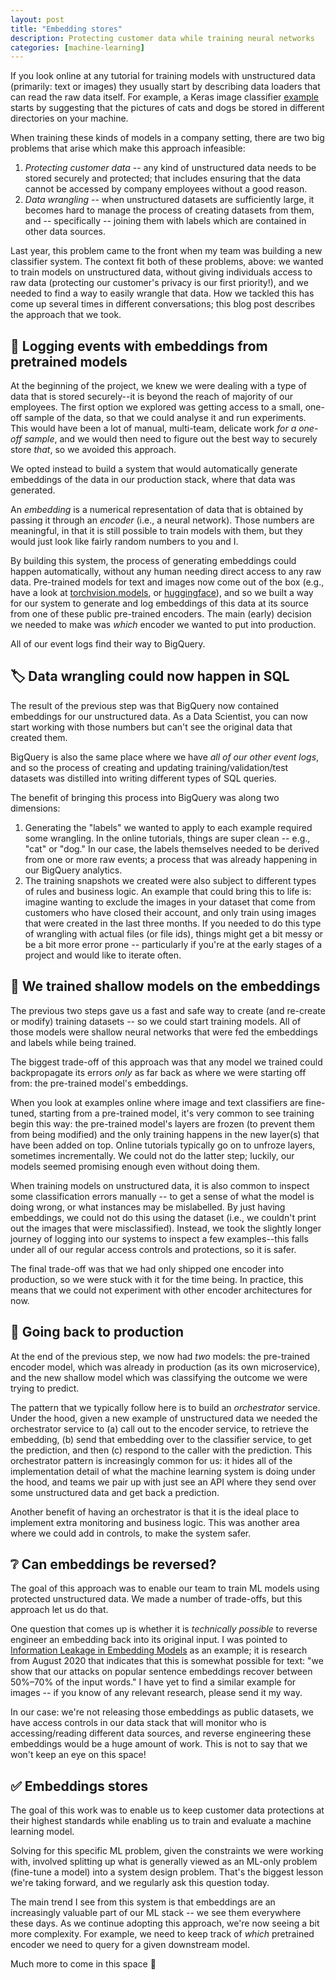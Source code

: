 ```yaml
---
layout: post
title: "Embedding stores"
description: Protecting customer data while training neural networks
categories: [machine-learning]
---
```


If you look online at any tutorial for training models with unstructured data (primarily: text or images) they usually start by describing data loaders that can read the raw data itself. For example, a Keras image classifier [example](https://blog.keras.io/building-powerful-image-classification-models-using-very-little-data.html) starts 
by suggesting that the pictures of cats and dogs be stored in different directories on your machine.

When training these kinds of models in a company setting, there are two big problems that arise which make this approach infeasible:
1. *Protecting customer data* -- any kind of unstructured data needs to be stored securely and protected; that includes ensuring that the data cannot be accessed by company employees without a good reason. 
2. *Data wrangling* -- when unstructured datasets are sufficiently large, it becomes hard to manage the process of creating datasets from them, and -- specifically -- joining them with labels which are contained in other data sources.

Last year, this problem came to the front when my team was building a new classifier system. The context fit both of these problems, above: we wanted to train models on unstructured data, without giving individuals access to raw data (protecting our customer's privacy is our first priority!), and we needed to find a way to easily wrangle that data. How we tackled this has come up several times in different conversations; this blog post describes the approach that we took. 

## 🔢 Logging events with embeddings from pretrained models

At the beginning of the project, we knew we were dealing with a type of data that is stored securely--it is beyond the reach of majority of our employees. The first option we explored was getting access to a small, one-off sample of the data, so that we could analyse it and run experiments. This would have been a lot of manual, multi-team, delicate work _for a one-off sample_, and we would then need to figure out the best way to securely store _that_, so we avoided this approach.

We opted instead to build a system that would automatically generate embeddings of the data in our production stack, where that data was generated.

An _embedding_ is a numerical representation of data that is obtained by passing it through an _encoder_ (i.e., a neural network). Those numbers are meaningful, in that it is still possible to train models with them, but they would just look like fairly random numbers to you and I.

By building this system, the process of generating embeddings could happen automatically, without any human needing direct access to any raw data. Pre-trained models for text and images now come out of the box (e.g., have a look at [torchvision.models](https://pytorch.org/vision/stable/models.html), or [huggingface](https://huggingface.co/models)), and so we built a way for our system to generate and log embeddings of this data at its source from one of these public pre-trained encoders. The main (early) decision we needed to make was _which_ encoder we wanted to put into production.

All of our event logs find their way to BigQuery.

## 🏷 Data wrangling could now happen in SQL

The result of the previous step was that BigQuery now contained embeddings for our unstructured data. As a Data Scientist, you can now start working with those numbers but can't see the original data that created them.

BigQuery is also the same place where we have _all of our other event logs_, and so the process of creating and updating training/validation/test datasets was distilled into writing different types of SQL queries.

The benefit of bringing this process into BigQuery was along two dimensions:
1. Generating the "labels" we wanted to apply to each example required some wrangling. In the online tutorials, things are super clean -- e.g., "cat" or "dog." In our case, the labels themselves needed to be derived from one or more raw events; a process that was already happening in our BigQuery analytics.
2. The training snapshots we created were also subject to different types of rules and business logic. An example that could bring this to life is: imagine wanting to exclude the images in your dataset that come from customers who have closed their account, and only train using images that were created in the last three months. If you needed to do this type of wrangling with actual files (or file ids), things might get a bit messy or be a bit more error prone -- particularly if you're at the early stages of a project and would like to iterate often.

## 🤖 We trained shallow models on the embeddings

The previous two steps gave us a fast and safe way to create (and re-create or modify) training datasets -- so we could start training models. All of those models were shallow neural networks that were fed the embeddings and labels while being trained.

The biggest trade-off of this approach was that any model we trained could backpropagate its errors _only_ as far back as where we were starting off from: the pre-trained model's embeddings.

When you look at examples online where image and text classifiers are fine-tuned, starting from a pre-trained model, it's very common to see training begin this way: the pre-trained model's layers are frozen (to prevent them from being modified) and the only training happens in the new layer(s) that have been added on top. Online tutorials typically go on to unfroze layers, sometimes incrementally. We could not do the latter step; luckily, our models seemed promising enough even without doing them.

When training models on unstructured data, it is also common to inspect some classification errors manually -- to get a sense of what the model is doing wrong, or what instances may be mislabelled. By just having embeddings, we could not do this using the dataset (i.e., we couldn't print out the images that were misclassified). Instead, we took the slightly longer journey of logging into our systems to inspect a few examples--this falls under all of our regular access controls and protections, so it is safer.

The final trade-off was that we had only shipped one encoder into production, so we were stuck with it for the time being. In practice, this means that we could not experiment with other encoder architectures for now.

## 🚢 Going back to production

At the end of the previous step, we now had _two_ models: the pre-trained encoder model, which was already in production (as its own microservice), and the new shallow model which was classifying the outcome we were trying to predict.

The pattern that we typically follow here is to build an _orchestrator_ service. Under the hood, given a new example of unstructured data we needed the orchestrator service to (a) call out to the encoder service, to retrieve the embedding, (b) send that embedding over to the classifier service, to get the prediction, and then (c) respond to the caller with the prediction. This orchestrator pattern is increasingly common for us: it hides all of the implementation detail of what the machine learning system is doing under the hood, and teams we pair up with just see an API where they send over some unstructured data and get back a prediction.

Another benefit of having an orchestrator is that it is the ideal place to implement extra monitoring and business logic. This was another area where we could add in controls, to make the system safer.

## ❔ Can embeddings be reversed?

The goal of this approach was to enable our team to train ML models using protected unstructured data. We made a number of trade-offs, but this approach let us do that.

One question that comes up is whether it is _technically possible_ to reverse engineer an embedding back into its original input. I was pointed to [Information Leakage in Embedding Models](https://arxiv.org/abs/2004.00053) as an example; it is research from August 2020 that indicates that this is somewhat possible for text: "we show that our attacks on popular sentence embeddings recover between 50%–70% of the input words." I have yet to find a similar example for images -- if you know of any relevant research, please send it my way.

In our case: we're not releasing those embeddings as public datasets, we have access controls in our data stack that will monitor who is accessing/reading different data sources, and reverse engineering these embeddings would be a huge amount of work. This is not to say that we won't keep an eye on this space!

## ✅ Embeddings stores

The goal of this work was to enable us to keep customer data protections at their highest standards while enabling us to train and evaluate a machine learning model.

Solving for this specific ML problem, given the constraints we were working with, involved splitting up what is generally viewed as an ML-only problem (fine-tune a model) into a system design problem. That's the biggest lesson we're taking forward, and we regularly ask this question today.

The main trend I see from this system is that embeddings are an increasingly valuable part of our ML stack -- we see them everywhere these days. As we continue adopting this approach, we're now seeing a bit more complexity. For example, we need to keep track of _which_ pretrained encoder we need to query for a given downstream model.

Much more to come in this space 🚀

